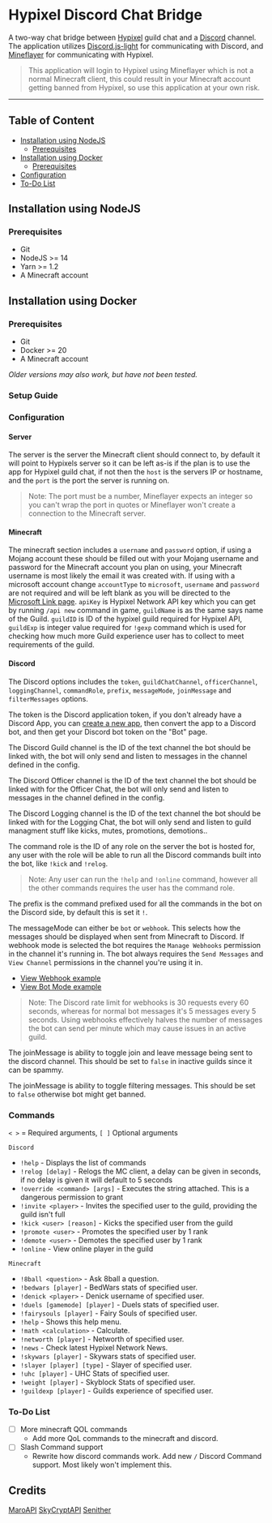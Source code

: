 # Hypixel Discord Chat Bridge

A two-way chat bridge between [Hypixel](https://hypixel.net/) guild chat and a [Discord](https://discord.com/) channel. The application utilizes [Discord.js-light](https://github.com/timotejroiko/discord.js-light) for communicating with Discord, and [Mineflayer](https://github.com/PrismarineJS/mineflayer) for communicating with Hypixel.

> This application will login to Hypixel using Mineflayer which is not a normal Minecraft client, this could result in your Minecraft account getting banned from Hypixel, so use this application at your own risk.

<hr>

## Table of Content

- [Installation using NodeJS](#installation-using-nodejs)
  - [Prerequisites](#prerequisites)
- [Installation using Docker](#installation-using-docker)
  - [Prerequisites](#prerequisites-1)
- [Configuration](#configuration)
- [To-Do List](#to-do-list)

## Installation using NodeJS

### Prerequisites

- Git
- NodeJS >= 14
- Yarn >= 1.2
- A Minecraft account

## Installation using Docker

### Prerequisites

- Git
- Docker >= 20
- A Minecraft account

_Older versions may also work, but have not been tested._

### Setup Guide

### Configuration

#### Server

The server is the server the Minecraft client should connect to, by default it will point to Hypixels server so it can be left as-is if the plan is to use the app for Hypixel guild chat, if not then the `host` is the servers IP or hostname, and the `port` is the port the server is running on.

> Note: The port must be a number, Mineflayer expects an integer so you can't wrap the port in quotes or Mineflayer won't create a connection to the Minecraft server.

#### Minecraft

The minecraft section includes a `username` and `password` option, if using a Mojang account these should be filled out with your Mojang username and password for the Minecraft account you plan on using, your Minecraft username is most likely the email it was created with. If using with a microsoft account change `accountType` to `microsoft`, `username` and `password` are not required and will be left blank as you will be directed to the [Microsoft Link page](https://www.microsoft.com/link). `apiKey` is Hypixel Network API key which you can get by running `/api new` command in game, `guildName` is as the same says name of the Guild. `guildID` is ID of the hypixel guild required for Hypixel API, `guildExp` is integer value required for `!gexp` command which is used for checking how much more Guild experience user has to collect to meet requirements of the guild.

#### Discord

The Discord options includes the `token`, `guildChatChannel`, `officerChannel`, `loggingChannel`, `commandRole`, `prefix`, `messageMode`, `joinMessage` and `filterMessages` options.

The token is the Discord application token, if you don't already have a Discord App, you can [create a new app](https://discordapp.com/developers), then convert the app to a Discord bot, and then get your Discord bot token on the "Bot" page.

The Discord Guild channel is the ID of the text channel the bot should be linked with, the bot will only send and listen to messages in the channel defined in the config.

The Discord Officer channel is the ID of the text channel the bot should be linked with for the Officer Chat, the bot will only send and listen to messages in the channel defined in the config.

The Discord Logging channel is the ID of the text channel the bot should be linked with for the Logging Chat, the bot will only send and listen to guild managment stuff like kicks, mutes, promotions, demotions..

The command role is the ID of any role on the server the bot is hosted for, any user with the role will be able to run all the Discord commands built into the bot, like `!kick` and `!relog`.

> Note: Any user can run the `!help` and `!online` command, however all the other commands requires the user has the command role.

The prefix is the command prefixed used for all the commands in the bot on the Discord side, by default this is set it `!`.

The messageMode can either be `bot` or `webhook`. This selects how the messages should be displayed when sent from Minecraft to Discord. If webhook mode is selected the bot requires the `Manage Webhooks` permission in the channel it's running in. The bot always requires the `Send Messages` and `View Channel` permissions in the channel you're using it in.

- [View Webhook example](https://imgur.com/)
- [View Bot Mode example](https://imgur.com/)

> Note: The Discord rate limit for webhooks is 30 requests every 60 seconds, whereas for normal bot messages it's 5 messages every 5 seconds. Using webhooks effectively halves the number of messages the bot can send per minute which may cause issues in an active guild.

The joinMessage is ability to toggle join and leave message being sent to the discord channel. This should be set to `false` in inactive guilds since it can be spammy. 

The joinMessage is ability to toggle filtering messages. This should be set to `false` otherwise bot might get banned.

### Commands

`< >` = Required arguments, `[ ]` Optional arguments

`Discord`

- `!help` - Displays the list of commands
- `!relog [delay]` - Relogs the MC client, a delay can be given in seconds, if no delay is given it will default to 5 seconds
- `!override <command> [args]` - Executes the string attached. This is a dangerous permission to grant 
- `!invite <player>` - Invites the specified user to the guild, providing the guild isn't full 
- `!kick <user> [reason]` - Kicks the specified user from the guild 
- `!promote <user>` - Promotes the specified user by 1 rank 
- `!demote <user>` - Demotes the specified user by 1 rank 
- `!online` - View online player in the guild

`Minecraft` 

- `!8ball <question>` - Ask 8ball a question.
- `!bedwars [player]` - BedWars stats of specified user.
- `!denick <player>` - Denick username of specified user. 
- `!duels [gamemode] [player]` - Duels stats of specified user.
- `!fairysouls [player]` - Fairy Souls of specified user.
- `!help` - Shows this help menu.
- `!math <calculation>` - Calculate.
- `!networth [player]` - Networth of specified user.
- `!news` - Check latest Hypixel Network News.
- `!skywars [player]` - Skywars stats of specified user.
- `!slayer [player] [type]` - Slayer of specified user.
- `!uhc [player]` - UHC Stats of specified user.
- `!weight [player]` - Skyblock Stats of specified user.
- `!guildexp [player]` - Guilds experience of specified user.


### To-Do List

- [ ] More minecraft QOL commands
  - Add more QoL commands to the minecraft and discord.
- [ ] Slash Command support
  - Rewrite how discord commands work. Add new `/` Discord Command support. Most likely won't implement this.

## Credits

[MaroAPI](https://github.com/zt3h)
[SkyCryptAPI](https://github.com/SkyCryptWebsite)
[Senither](https://github.com/Senither)
